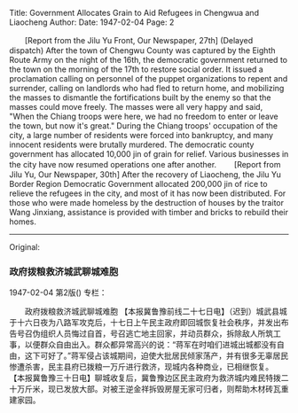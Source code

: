 Title: Government Allocates Grain to Aid Refugees in Chengwua and Liaocheng
Author:
Date: 1947-02-04
Page: 2

　　[Report from the Jilu Yu Front, Our Newspaper, 27th] (Delayed dispatch) After the town of Chengwu County was captured by the Eighth Route Army on the night of the 16th, the democratic government returned to the town on the morning of the 17th to restore social order. It issued a proclamation calling on personnel of the puppet organizations to repent and surrender, calling on landlords who had fled to return home, and mobilizing the masses to dismantle the fortifications built by the enemy so that the masses could move freely. The masses were all very happy and said, "When the Chiang troops were here, we had no freedom to enter or leave the town, but now it's great." During the Chiang troops' occupation of the city, a large number of residents were forced into bankruptcy, and many innocent residents were brutally murdered. The democratic county government has allocated 10,000 jin of grain for relief. Various businesses in the city have now resumed operations one after another.
　　[Report from Jilu Yu, Our Newspaper, 30th] After the recovery of Liaocheng, the Jilu Yu Border Region Democratic Government allocated 200,000 jin of rice to relieve the refugees in the city, and most of it has now been distributed. For those who were made homeless by the destruction of houses by the traitor Wang Jinxiang, assistance is provided with timber and bricks to rebuild their homes.



<hr /> 

Original: 


### 政府拨粮救济城武聊城难胞

1947-02-04
第2版()
专栏：

　　政府拨粮救济城武聊城难胞
    【本报冀鲁豫前线二十七日电】（迟到）城武县城于十六日夜为八路军攻克后，十七日上午民主政府即回城恢复社会秩序，并发出布告号召伪组织人员悔过自首，号召逃亡地主回家，并动员群众，拆除敌人所筑工事，以便群众自由出入。群众都异常高兴的说：“蒋军在时咱们进城出城都没有自由，这下可好了。”蒋军侵占该城期间，迫使大批居民倾家荡产，并有很多无辜居民惨遭杀害，民主县府已拨粮一万斤进行救济，现城内各种商业，已相继恢复。
    【本报冀鲁豫三十日电】聊城收复后，冀鲁豫边区民主政府为救济城内难民特拨二十万斤米，现已发放大部。对被王逆金祥拆毁房屋无家可归者，则帮助木材砖瓦重建家园。
